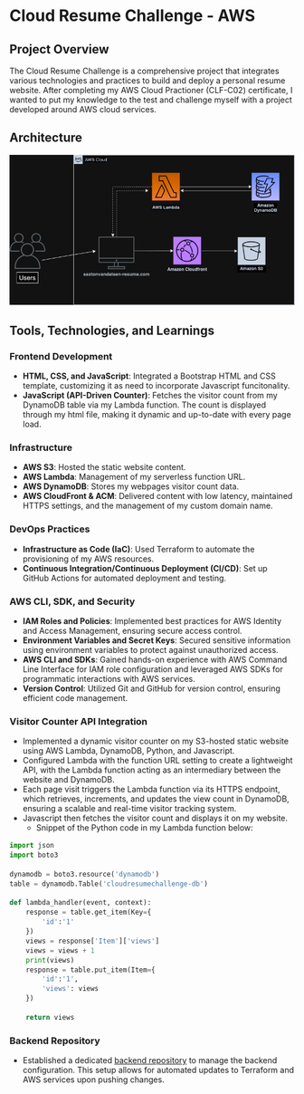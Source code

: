 # Cloud Resume Challenge - AWS

## Project Overview

The Cloud Resume Challenge is a comprehensive project that integrates various technologies and practices to build and deploy a personal resume website. After completing my AWS Cloud Practioner (CLF-C02) certificate, I wanted to put my knowledge to the test and challenge myself with a project developed around AWS cloud services.

## Architecture

![Architecture Diagram](src/assets/AWScloudresume.png)

## Tools, Technologies, and Learnings

### Frontend Development
* **HTML, CSS, and JavaScript**: Integrated a Bootstrap HTML and CSS template, customizing it as need to incorporate Javascript funcitonality.
* **JavaScript (API-Driven Counter)**: Fetches the visitor count from my DynamoDB table via my Lambda function. The count is displayed through my html file, making it dynamic and up-to-date with every page load.

### Infrastructure
* **AWS S3**: Hosted the static website content.
* **AWS Lambda**: Management of my serverless function URL.
* **AWS DynamoDB**: Stores my webpages visitor count data.
* **AWS CloudFront & ACM**: Delivered content with low latency, maintained HTTPS settings, and the management of my custom domain name.

### DevOps Practices
* **Infrastructure as Code (IaC)**: Used Terraform to automate the provisioning of my AWS resources.
* **Continuous Integration/Continuous Deployment (CI/CD)**: Set up GitHub Actions for automated deployment and testing.

### AWS CLI, SDK, and Security
* **IAM Roles and Policies**: Implemented best practices for AWS Identity and Access Management, ensuring secure access control.
* **Environment Variables and Secret Keys**: Secured sensitive information using environment variables to protect against unauthorized access.
* **AWS CLI and SDKs**: Gained hands-on experience with AWS Command Line Interface for IAM role configuration and leveraged AWS SDKs for programmatic interactions with AWS services.
* **Version Control**: Utilized Git and GitHub for version control, ensuring efficient code management.


### Visitor Counter API Integration
* Implemented a dynamic visitor counter on my S3-hosted static website using AWS Lambda, DynamoDB, Python, and Javascript.
* Configured Lambda with the function URL setting to create a lightweight API, with the Lambda function acting as an intermediary between the website and DynamoDB.
* Each page visit triggers the Lambda function via its HTTPS endpoint, which retrieves, increments, and updates the view count in DynamoDB, ensuring a scalable and real-time visitor tracking system.
* Javascript then fetches the visitor count and displays it on my website.
  - Snippet of the Python code in my Lambda function below:

```python
import json
import boto3

dynamodb = boto3.resource('dynamodb')
table = dynamodb.Table('cloudresumechallenge-db')

def lambda_handler(event, context):
    response = table.get_item(Key={
        'id':'1'
    })
    views = response['Item']['views']
    views = views + 1
    print(views)
    response = table.put_item(Item={
        'id':'1',
        'views': views
    })
    
    return views
```

### Backend Repository
* Established a dedicated [backend repository](https://github.com/saxtonvandalsen/backend-iac-cloudresume) to manage the backend configuration. This setup allows for automated updates to Terraform and AWS services upon pushing changes.
